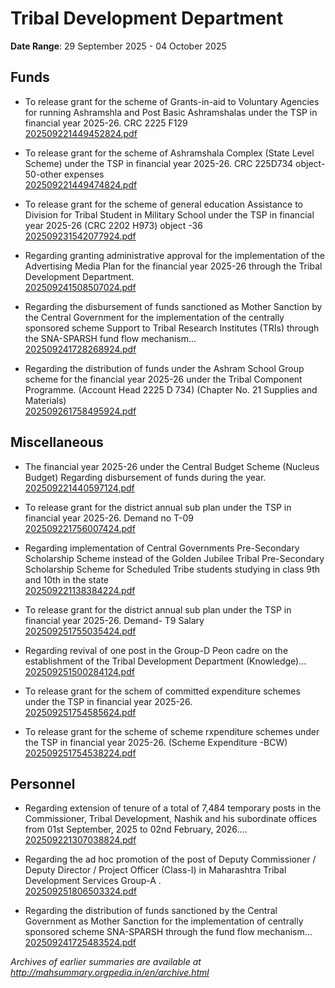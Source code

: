 # Tribal Development Department

**Date Range**: 29 September 2025 - 04 October 2025


## Funds
- To release grant for the scheme of Grants-in-aid to Voluntary Agencies  for running Ashramshla and Post Basic Ashramshalas under the TSP in financial year 2025-26. CRC 2225 F129\
  [202509221449452824.pdf](https://gr.maharashtra.gov.in/Site/Upload/Government%20Resolutions/English/202509221449452824.pdf)

- To release grant for the scheme of Ashramshala Complex (State Level  Scheme) under the TSP in financial year 2025-26. CRC 225D734 object-50-other expenses\
  [202509221449474824.pdf](https://gr.maharashtra.gov.in/Site/Upload/Government%20Resolutions/English/202509221449474824.pdf)

- To release grant for the scheme of general education Assistance to Division for Tribal  Student in Military School under the TSP in financial year 2025-26  (CRC 2202 H973) object -36\
  [202509231542077924.pdf](https://gr.maharashtra.gov.in/Site/Upload/Government%20Resolutions/English/202509231542077924.pdf)

- Regarding granting administrative approval for the implementation of the Advertising Media Plan for the financial year 2025-26 through the Tribal Development Department.\
  [202509241508507024.pdf](https://gr.maharashtra.gov.in/Site/Upload/Government%20Resolutions/English/202509241508507024....pdf)

- Regarding the disbursement of funds sanctioned as Mother Sanction by the Central Government for the implementation of the centrally sponsored scheme Support to Tribal Research Institutes (TRIs) through the SNA-SPARSH fund flow mechanism...\
  [202509241728268924.pdf](https://gr.maharashtra.gov.in/Site/Upload/Government%20Resolutions/English/202509241728268924.pdf)

- Regarding the distribution of funds under the Ashram School Group scheme for the financial year 2025-26 under the Tribal Component Programme. (Account Head 2225 D 734) (Chapter No. 21 Supplies and Materials)\
  [202509261758495924.pdf](https://gr.maharashtra.gov.in/Site/Upload/Government%20Resolutions/English/202509261758495924....pdf)

## Miscellaneous
- The financial year 2025-26  under the Central Budget Scheme (Nucleus Budget) Regarding disbursement of funds during the year.\
  [202509221440597124.pdf](https://gr.maharashtra.gov.in/Site/Upload/Government%20Resolutions/English/202509221440597124.pdf)

- To release grant for the district annual sub plan under the TSP in financial year 2025-26. Demand no T-09\
  [202509221756007424.pdf](https://gr.maharashtra.gov.in/Site/Upload/Government%20Resolutions/English/202509221756007424.pdf)

- Regarding implementation of Central Governments Pre-Secondary Scholarship Scheme instead of the Golden Jubilee Tribal Pre-Secondary Scholarship Scheme for Scheduled Tribe students studying in class 9th and 10th in the state\
  [202509221138384224.pdf](https://gr.maharashtra.gov.in/Site/Upload/Government%20Resolutions/English/202509221138384224.pdf)

- To release grant for the district annual sub plan under the TSP in financial year 2025-26. Demand- T9 Salary\
  [202509251755035424.pdf](https://gr.maharashtra.gov.in/Site/Upload/Government%20Resolutions/English/202509251755035424.pdf)

- Regarding revival of one post in the Group-D Peon cadre on the establishment of the Tribal Development Department (Knowledge)...\
  [202509251500284124.pdf](https://gr.maharashtra.gov.in/Site/Upload/Government%20Resolutions/English/202509251500284124.pdf)

- To release grant for the schem of committed expenditure schemes under the TSP in financial year 2025-26.\
  [202509251754585624.pdf](https://gr.maharashtra.gov.in/Site/Upload/Government%20Resolutions/English/202509251754585624.pdf)

- To release grant for the scheme of scheme rxpenditure schemes under the TSP in financial year 2025-26. (Scheme Expenditure -BCW)\
  [202509251754538224.pdf](https://gr.maharashtra.gov.in/Site/Upload/Government%20Resolutions/English/202509251754538224.pdf)

## Personnel
- Regarding extension of tenure of a total of 7,484 temporary posts in the Commissioner, Tribal Development, Nashik and his subordinate offices from 01st September, 2025 to 02nd February, 2026....\
  [202509221307038824.pdf](https://gr.maharashtra.gov.in/Site/Upload/Government%20Resolutions/English/202509221307038824...pdf)

- Regarding the ad hoc promotion of the post of Deputy Commissioner / Deputy Director / Project Officer (Class-I) in Maharashtra Tribal Development Services Group-A .\
  [202509251806503324.pdf](https://gr.maharashtra.gov.in/Site/Upload/Government%20Resolutions/English/202509251806503324.pdf)

- Regarding the distribution of funds sanctioned by the Central Government as Mother Sanction for the implementation of centrally sponsored scheme SNA-SPARSH through the fund flow mechanism...\
  [202509241725483524.pdf](https://gr.maharashtra.gov.in/Site/Upload/Government%20Resolutions/English/202509241725483524.pdf)


*Archives of earlier summaries are available at http://mahsummary.orgpedia.in/en/archive.html*